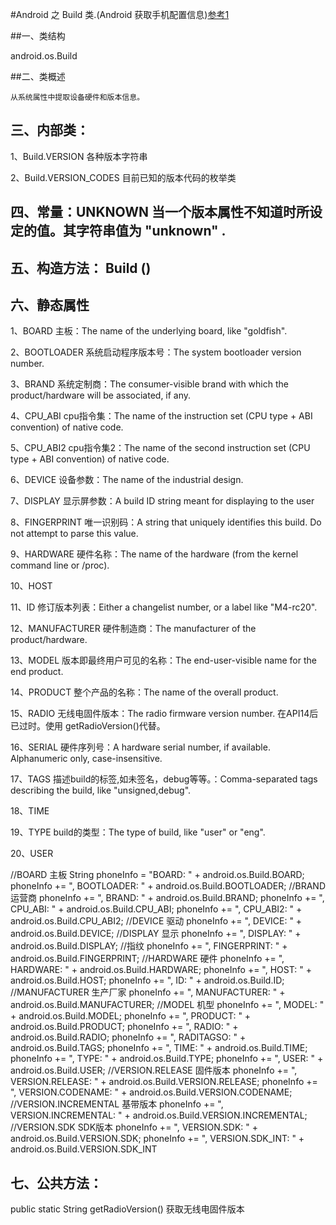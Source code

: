 #Android 之 Build 类.(Android 获取手机配置信息)[参考1](https://blog.csdn.net/gjy211/article/details/52015198)

##一、类结构

  android.os.Build

##二、类概述

    从系统属性中提取设备硬件和版本信息。
    
##  三、内部类：

1、Build.VERSION    各种版本字符串

2、Build.VERSION_CODES    目前已知的版本代码的枚举类

## 四、常量：UNKNOWN   当一个版本属性不知道时所设定的值。其字符串值为 "unknown" .

## 五、构造方法： Build ()

## 六、静态属性

1、BOARD   主板：The name of the underlying board, like "goldfish".

2、BOOTLOADER 系统启动程序版本号：The system bootloader version number.

3、BRAND  系统定制商：The consumer-visible brand with which the product/hardware will be associated, if any.

4、CPU_ABI  cpu指令集：The name of the instruction set (CPU type + ABI convention) of native code.

5、CPU_ABI2 cpu指令集2：The name of the second instruction set (CPU type + ABI convention) of native code.

6、DEVICE 设备参数：The name of the industrial design.

7、DISPLAY  显示屏参数：A build ID string meant for displaying to the user

8、FINGERPRINT   唯一识别码：A string that uniquely identifies this build. Do not attempt to parse this value.

9、HARDWARE   硬件名称：The name of the hardware (from the kernel command line or /proc).

10、HOST

11、ID  修订版本列表：Either a changelist number, or a label like "M4-rc20".

12、MANUFACTURER  硬件制造商：The manufacturer of the product/hardware.

13、MODEL  版本即最终用户可见的名称：The end-user-visible name for the end product.

14、PRODUCT 整个产品的名称：The name of the overall product.

15、RADIO  无线电固件版本：The radio firmware version number.   在API14后已过时。使用 getRadioVersion()代替。

16、SERIAL 硬件序列号：A hardware serial number, if available. Alphanumeric only, case-insensitive.

17、TAGS  描述build的标签,如未签名，debug等等。：Comma-separated tags describing the build, like "unsigned,debug".

18、TIME

19、TYPE build的类型：The type of build, like "user" or "eng".

20、USER

//BOARD 主板
String phoneInfo = "BOARD: " + android.os.Build.BOARD;
phoneInfo += ", BOOTLOADER: " + android.os.Build.BOOTLOADER;
//BRAND 运营商
phoneInfo += ", BRAND: " + android.os.Build.BRAND;
phoneInfo += ", CPU_ABI: " + android.os.Build.CPU_ABI;
phoneInfo += ", CPU_ABI2: " + android.os.Build.CPU_ABI2;
//DEVICE 驱动
phoneInfo += ", DEVICE: " + android.os.Build.DEVICE;
//DISPLAY 显示
phoneInfo += ", DISPLAY: " + android.os.Build.DISPLAY;
//指纹
phoneInfo += ", FINGERPRINT: " + android.os.Build.FINGERPRINT;
//HARDWARE 硬件
phoneInfo += ", HARDWARE: " + android.os.Build.HARDWARE;
phoneInfo += ", HOST: " + android.os.Build.HOST;
phoneInfo += ", ID: " + android.os.Build.ID;
//MANUFACTURER 生产厂家
phoneInfo += ", MANUFACTURER: " + android.os.Build.MANUFACTURER;
//MODEL 机型
phoneInfo += ", MODEL: " + android.os.Build.MODEL;
phoneInfo += ", PRODUCT: " + android.os.Build.PRODUCT;
phoneInfo += ", RADIO: " + android.os.Build.RADIO;
phoneInfo += ", RADITAGSO: " + android.os.Build.TAGS;
phoneInfo += ", TIME: " + android.os.Build.TIME;
phoneInfo += ", TYPE: " + android.os.Build.TYPE;
phoneInfo += ", USER: " + android.os.Build.USER;
//VERSION.RELEASE 固件版本
phoneInfo += ", VERSION.RELEASE: " + android.os.Build.VERSION.RELEASE;
phoneInfo += ", VERSION.CODENAME: " + android.os.Build.VERSION.CODENAME;
//VERSION.INCREMENTAL 基带版本
phoneInfo += ", VERSION.INCREMENTAL: " + android.os.Build.VERSION.INCREMENTAL;
//VERSION.SDK SDK版本
phoneInfo += ", VERSION.SDK: " + android.os.Build.VERSION.SDK;
phoneInfo += ", VERSION.SDK_INT: " + android.os.Build.VERSION.SDK_INT

## 七、公共方法：

public static String getRadioVersion() 获取无线电固件版本  


